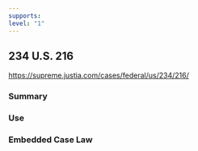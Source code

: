 ```yaml
---
supports: 
level: "1"
---
```

## 234 U.S. 216 

https://supreme.justia.com/cases/federal/us/234/216/

### Summary

### Use

### Embedded Case Law
